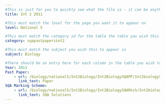 ```yaml
---
#This is just for you to quickly see what the file is - it can be anything you want
title: Int 2 2011

#This must match the level for the page you want it to appear on
level: National 5

#This must match the category id for the table the table you wish this to appear in
category: sqapastpapersint2

#This must match the subject you wish this to appear in
subject: Biology

#There should be an entry here for each column in the table you wish to populate:
Year: 2011
Past Paper:
    - url: /biology/national5/Int2Biology/Int2BiologySQAPP/Int2biologySQApp2011.pdf
      link_text: Paper
SQA Marking Scheme:
    - url: /biology/national5/Int2Biology/Int2BiologySQAMsch/Int2biologySQAmsch2011.pdf
      link_text: SQA Solutions
---
```


